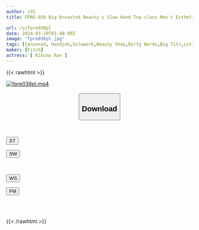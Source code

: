 ```yaml
---
author: j91
title: FPRE-036 Big-breasted Beauty's Slow Hand Top-class Men's Esthetics - Testicles Filled With Semen And Ejaculation - Ran Kikuno

url: /v/fpre036pl
date: 2024-03-29T01:40:00Z
image: "fpre036pl.jpg"
tags: [Censored, Handjob,Solowork,Beauty Shop,Dirty Words,Big Tits,Lotion	]
maker: [Fitch]
actress: [ Kikuno Ran ]
---
```



{{< rawhtml >}}

<div class="video" data-videoid="gV26Xgy7JYHqKze">
    <a href="javascript:;">
        <img src="/v/fpre036pl/fpre036pl.jpg" width="WIDTH" height="HEIGHT" alt="fpre036pl.mp4" loading="lazy">
    </a>
</div>

<script type="text/javascript" src="https://j91.asia/asset/on-demand-st.js"></script>

<br>
  <link rel="stylesheet" href="https://j91.asia/asset/bs5.css">
  
  <center>
  <button class="btn btn-primary" type="button" data-bs-toggle="collapse" data-bs-target=".multi-collapse" aria-expanded="false" aria-controls="multiCollapseExample1 multiCollapseExample2"><h2>Download</h2></button></center>
</p>
<div class="row">
  <div class="col">
    <div class="collapse multi-collapse" id="multiCollapseExample1">
      <div class="card card-body">
	      	      <br>
<div class="buttons">  
<p><a href="https://streamtape.to/v/gV26Xgy7JYHqKze" target="_blank"><button class="btn-hover color-3"><i class="fa fa-download"></i> ST</button></a></p>
<p><a href="https://asnwish.com/19jaf6mfcri3" target="_blank"><button class="btn-hover color-2"><i class="fa fa-download"></i> SW</button></a></p></div>
    </div>
  </div>
</div>
  <div class="col">
    <div class="collapse multi-collapse" id="multiCollapseExample2">
      <div class="card card-body">
	      <br>
<div class="buttons">
<p><a href="javascript:;"><button class="btn-hover color-9"><i class="fa fa-download"></i> WS</button></a></p>
<p><a href="javascript:;"><button class="btn-hover color-8"><i class="fa fa-download"></i> FM</button></a></p></div>
<br><br>
      </div>
    </div>
  </div>
</div>

{{< /rawhtml >}}